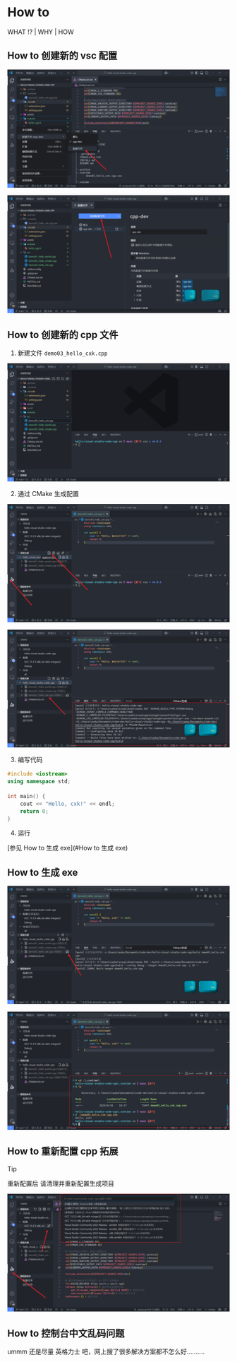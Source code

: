 # How to

WHAT !? | WHY | HOW

## How to 创建新的 vsc 配置

![image-20250616102756133](./assets/image-20250616102756133.png)

![image-20250616102803189](./assets/image-20250616102803189.png)

## How to 创建新的 cpp 文件

1. 新建文件 `demo03_hello_cxk.cpp`

![image-20250616101319694](./assets/image-20250616101319694.png)

2. 通过 CMake 生成配置

![image-20250616101432899](./assets/image-20250616101432899.png)

![image-20250616101445941](./assets/image-20250616101445941.png)

3. 编写代码

```cpp
#include <iostream>
using namespace std;

int main() {
    cout << "Hello, cxk!" << endl;
    return 0;
} 
```

4. 运行

[参见 How to 生成 exe](#How to 生成 exe)

## How to 生成 exe

![image-20250616101828660](./assets/image-20250616101828660.png)

![image-20250616101901004](./assets/image-20250616101901004.png)

## How to 重新配置 cpp 拓展

> [!TIP]
>
> 重新配置后 请清理并重新配置生成项目

![image-20250616101151449](./assets/image-20250616101151449.png)

## How to 控制台中文乱码问题

ummm 还是尽量 英格力士 吧，网上搜了很多解决方案都不怎么好..........